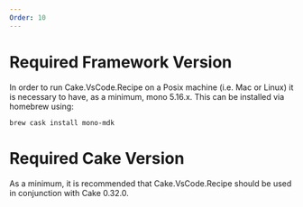 ```yaml
---
Order: 10
---
```


# Required Framework Version

In order to run Cake.VsCode.Recipe on a Posix machine (i.e. Mac or Linux) it is necessary to have, as a minimum, mono 5.16.x.  This can be installed via homebrew using:

```
brew cask install mono-mdk
```

# Required Cake Version

As a minimum, it is recommended that Cake.VsCode.Recipe should be used in conjunction with Cake 0.32.0.
